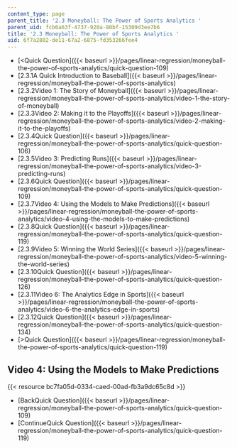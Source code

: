```yaml
---
content_type: page
parent_title: '2.3 Moneyball: The Power of Sports Analytics '
parent_uid: fcb6a63f-4737-920a-80bf-15309d3ee7b6
title: '2.3 Moneyball: The Power of Sports Analytics '
uid: 6f7a2882-de11-67a2-6875-fd353266fee4
---
```


*   [\<Quick Question]({{< baseurl >}}/pages/linear-regression/moneyball-the-power-of-sports-analytics/quick-question-109)
*   [2.3.1A Quick Introduction to Baseball]({{< baseurl >}}/pages/linear-regression/moneyball-the-power-of-sports-analytics)
*   [2.3.2Video 1: The Story of Moneyball]({{< baseurl >}}/pages/linear-regression/moneyball-the-power-of-sports-analytics/video-1-the-story-of-moneyball)
*   [2.3.3Video 2: Making it to the Playoffs]({{< baseurl >}}/pages/linear-regression/moneyball-the-power-of-sports-analytics/video-2-making-it-to-the-playoffs)
*   [2.3.4Quick Question]({{< baseurl >}}/pages/linear-regression/moneyball-the-power-of-sports-analytics/quick-question-106)
*   [2.3.5Video 3: Predicting Runs]({{< baseurl >}}/pages/linear-regression/moneyball-the-power-of-sports-analytics/video-3-predicting-runs)
*   [2.3.6Quick Question]({{< baseurl >}}/pages/linear-regression/moneyball-the-power-of-sports-analytics/quick-question-109)
*   [2.3.7Video 4: Using the Models to Make Predictions]({{< baseurl >}}/pages/linear-regression/moneyball-the-power-of-sports-analytics/video-4-using-the-models-to-make-predictions)
*   [2.3.8Quick Question]({{< baseurl >}}/pages/linear-regression/moneyball-the-power-of-sports-analytics/quick-question-119)
*   [2.3.9Video 5: Winning the World Series]({{< baseurl >}}/pages/linear-regression/moneyball-the-power-of-sports-analytics/video-5-winning-the-world-series)
*   [2.3.10Quick Question]({{< baseurl >}}/pages/linear-regression/moneyball-the-power-of-sports-analytics/quick-question-126)
*   [2.3.11Video 6: The Analytics Edge in Sports]({{< baseurl >}}/pages/linear-regression/moneyball-the-power-of-sports-analytics/video-6-the-analytics-edge-in-sports)
*   [2.3.12Quick Question]({{< baseurl >}}/pages/linear-regression/moneyball-the-power-of-sports-analytics/quick-question-134)
*   [\>Quick Question]({{< baseurl >}}/pages/linear-regression/moneyball-the-power-of-sports-analytics/quick-question-119)

Video 4: Using the Models to Make Predictions
---------------------------------------------

{{< resource bc7fa05d-0334-caed-00ad-fb3a9dc65c8d >}}

*   [BackQuick Question]({{< baseurl >}}/pages/linear-regression/moneyball-the-power-of-sports-analytics/quick-question-109)
*   [ContinueQuick Question]({{< baseurl >}}/pages/linear-regression/moneyball-the-power-of-sports-analytics/quick-question-119)